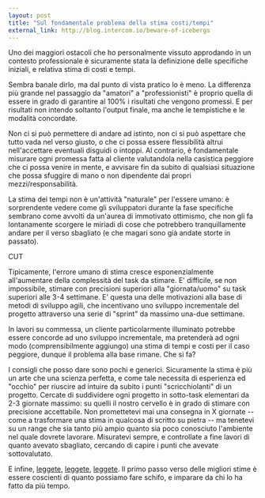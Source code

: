 ```yaml
---
layout: post
title: "Sul fondamentale problema della stima costi/tempi"
external_link: http://blog.intercom.io/beware-of-icebergs
---
```


Uno dei maggiori ostacoli che ho personalmente vissuto approdando in un contesto professionale è sicuramente stata la definizione delle specifiche iniziali, e relativa stima di costi e tempi.

Sembra banale dirlo, ma dal punto di vista pratico lo è meno. La differenza più grande nel passaggio da "amatori" a "professionisti" è proprio quella di essere in grado di garantire al 100% i risultati che vengono promessi. E per risultati non intendo soltanto l'output finale, ma anche le tempistiche e le modalità concordate.

Non ci si può permettere di andare ad istinto, non ci si può aspettare che tutto vada nel verso giusto, o che ci possa essere  flessibilità altrui nell'accettare eventuali disguidi o intoppi. Al contrario, è fondamentale misurare ogni promessa fatta al cliente valutandola nella casistica peggiore che ci possa venire in mente, e avvisare fin da subito di qualsiasi situazione che possa sfuggire di mano o non dipendente dai propri mezzi/responsabilità.

La stima dei tempi non è un'attività "naturale" per l'essere umano: è sorprendente vedere come gli sviluppatori durante la fase specifiche sembrano come avvolti da un'aurea di immotivato ottimismo, che non gli fa lontanamente scorgere le miriadi di cose che potrebbero tranquillamente andare per il verso sbagliato (e che magari sono già andate storte in passato).

CUT

Tipicamente, l'errore umano di stima cresce esponenzialmente all'aumentare della complessità del task da stimare. E' difficile, se non impossibile, stimare con precisioni superiori alla "giornata/uomo" su task superiori alle 3-4 settimane. E' questa una delle motivazioni alla base di metodi di sviluppo agili, che incentivano uno sviluppo incrementale del progetto attraverso una serie di "sprint" da massimo una-due settimane.

In lavori su commessa, un cliente particolarmente illuminato potrebbe essere concorde ad uno sviluppo incrementale, ma pretenderà ad ogni modo (comprensibilmente aggiungo) una stima di tempi e costi per il caso peggiore, dunque il problema alla base rimane. Che si fa?

I consigli che posso dare sono pochi e generici. Sicuramente la stima è più un arte che una scienza perfetta, e come tale necessita di esperienza ed "occhio" per riuscire ad intuire da subito i punti "scricchiolanti" di un progetto. Cercate di suddividere ogni progetto in sotto-task elementari da 2-3 giornate massimo: su quelli il nostro cervello è in grado di stimare con precisione accettabile. Non promettetevi mai una consegna in X giornate -- come a trasformare una stima in qualcosa di scritto su pietra -- ma tenetevi su un range che sia tanto più ampio quanto sia poco conosciuto l'ambiente nel quale dovrete lavorare. Misuratevi sempre, e controllate a fine lavori di quanto avevato sbagliato, cercando di capire i punti che avevate sottovalutato.

E infine, [leggete](http://www.amazon.com/Mythical-Man-Month-Software-Engineering-Anniversary/dp/0201835959), [leggete](http://www.amazon.com/Peopleware-Productive-Projects-Teams-Second/dp/0932633439), [leggete](http://www.amazon.com/Agile-Estimating-Planning-Mike-Cohn/dp/0131479415). Il primo passo verso delle migliori stime è essere coscienti di quanto possiamo fare schifo, e imparare da chi lo ha fatto da più tempo.
